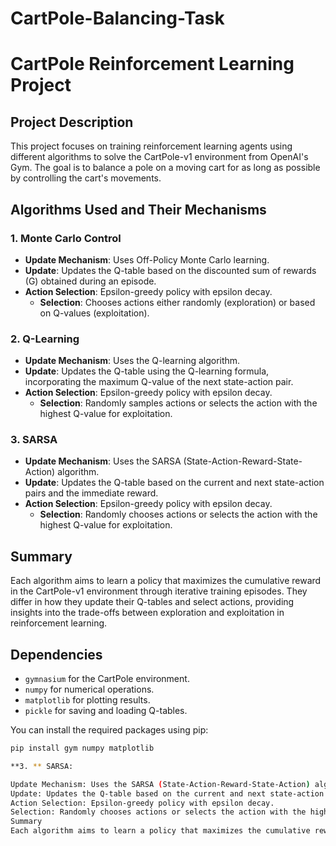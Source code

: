 # CartPole-Balancing-Task

# CartPole Reinforcement Learning Project

## Project Description

This project focuses on training reinforcement learning agents using different algorithms to solve the CartPole-v1 environment from OpenAI's Gym. The goal is to balance a pole on a moving cart for as long as possible by controlling the cart's movements.

## Algorithms Used and Their Mechanisms

### 1. Monte Carlo Control

- **Update Mechanism**: Uses Off-Policy Monte Carlo learning.
- **Update**: Updates the Q-table based on the discounted sum of rewards (G) obtained during an episode.
- **Action Selection**: Epsilon-greedy policy with epsilon decay.
  - **Selection**: Chooses actions either randomly (exploration) or based on Q-values (exploitation).

### 2. Q-Learning

- **Update Mechanism**: Uses the Q-learning algorithm.
- **Update**: Updates the Q-table using the Q-learning formula, incorporating the maximum Q-value of the next state-action pair.
- **Action Selection**: Epsilon-greedy policy with epsilon decay.
  - **Selection**: Randomly samples actions or selects the action with the highest Q-value for exploitation.

### 3. SARSA

- **Update Mechanism**: Uses the SARSA (State-Action-Reward-State-Action) algorithm.
- **Update**: Updates the Q-table based on the current and next state-action pairs and the immediate reward.
- **Action Selection**: Epsilon-greedy policy with epsilon decay.
  - **Selection**: Randomly chooses actions or selects the action with the highest Q-value for exploitation.

## Summary

Each algorithm aims to learn a policy that maximizes the cumulative reward in the CartPole-v1 environment through iterative training episodes. They differ in how they update their Q-tables and select actions, providing insights into the trade-offs between exploration and exploitation in reinforcement learning.

## Dependencies

- `gymnasium` for the CartPole environment.
- `numpy` for numerical operations.
- `matplotlib` for plotting results.
- `pickle` for saving and loading Q-tables.

You can install the required packages using pip:

```bash
pip install gym numpy matplotlib

**3. ** SARSA:

Update Mechanism: Uses the SARSA (State-Action-Reward-State-Action) algorithm.
Update: Updates the Q-table based on the current and next state-action pairs and the immediate reward.
Action Selection: Epsilon-greedy policy with epsilon decay.
Selection: Randomly chooses actions or selects the action with the highest Q-value for exploitation.
Summary
Each algorithm aims to learn a policy that maximizes the cumulative reward in the CartPole-v1 environment through iterative training episodes. They differ in how they update their Q-tables and select actions, providing insights into the trade-offs between exploration and exploitation in reinforcement learning.
